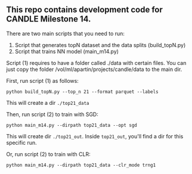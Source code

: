 ## This repo contains development code for CANDLE Milestone 14.

There are two main scripts that you need to run:

1) Script that generates topN dataset and the data splits (build_topN.py)
2) Script that trains NN model (main_m14.py)

Script (1) requires to have a folder called ./data with certain files.
You can just copy the folder /vol/ml/apartin/projects/candle/data to the main dir.

First, run script (1) as follows:
```
python build_topN.py --top_n 21 --format parquet --labels
```
This will create a dir `./top21_data`

Then, run script (2) to train with SGD:
```
python main_m14.py --dirpath top21_data --opt sgd
```
This will create dir `./top21_out`. Inside `top21_out`, you'll find a dir for this specific run.

Or, run script (2) to train with CLR:
```
python main_m14.py --dirpath top21_data --clr_mode trng1
```

